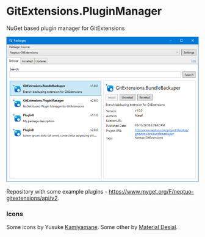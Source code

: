 # GitExtensions.PluginManager
NuGet based plugin manager for GitExtensions

![Preview](/assets/screenshot-search.png)

Repository with some example plugins - https://www.myget.org/F/neptuo-gitextensions/api/v2.

### Icons

Some icons by Yusuke [Kamiyamane](http://p.yusukekamiyamane.com).
Some other by [Material Desial](https://material.io/tools/icons).